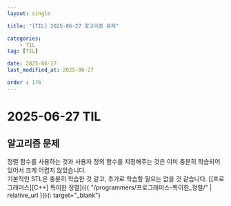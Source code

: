 ```yaml
---
layout: single

title: "[TIL] 2025-06-27 알고리즘 문제"

categories:
    - TIL
tag: [TIL]

date: 2025-06-27
last_modified_at: 2025-06-27

order : 176
---
```


# 2025-06-27 TIL

## 알고리즘 문제

정렬 함수를 사용하는 것과 사용자 정의 함수를 지정해주는 것은 이미 충분히 학습되어있어서 크게 어렵지 않았습니다.  
기본적인 STL은 충분히 학습한 것 같고, 추가로 학습할 필요는 없을 것 같습니다.
[[프로그래머스][C++] 특이한 정렬]({{ "/programmers/프로그래머스-특이한_정렬/" | relative_url }}){: target="_blank"}